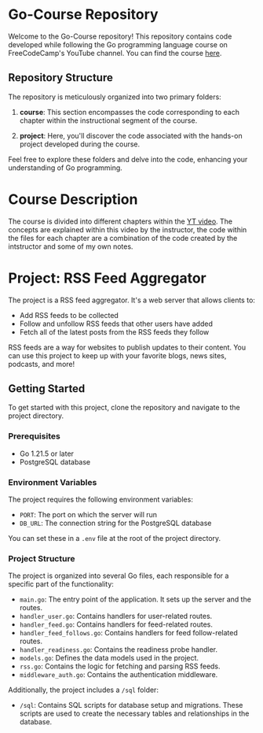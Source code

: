 # Go-Course Repository

Welcome to the Go-Course repository! This repository contains code developed while following the Go programming language course on FreeCodeCamp's YouTube channel. You can find the course [here](https://www.youtube.com/watch?v=un6ZyFkqFKo&amp;list=WL&amp;index=49&amp;t=161s).

## Repository Structure

The repository is meticulously organized into two primary folders:

1. **course**: This section encompasses the code corresponding to each chapter within the instructional segment of the course.

2. **project**: Here, you'll discover the code associated with the hands-on project developed during the course.

Feel free to explore these folders and delve into the code, enhancing your understanding of Go programming.

# Course Description

The course is divided into different chapters within the [YT video](https://www.youtube.com/watch?v=un6ZyFkqFKo&amp;list=WL&amp;index=49&amp;t=161s). The concepts are explained within this video by the instructor, the code within the files for each chapter are a combination of the code created by the intstructor and some of my own notes. 

# Project: RSS Feed Aggregator

The project is a RSS feed aggregator. It's a web server that allows clients to:

- Add RSS feeds to be collected
- Follow and unfollow RSS feeds that other users have added
- Fetch all of the latest posts from the RSS feeds they follow

RSS feeds are a way for websites to publish updates to their content. You can use this project to keep up with your favorite blogs, news sites, podcasts, and more!

## Getting Started

To get started with this project, clone the repository and navigate to the project directory.

### Prerequisites

- Go 1.21.5 or later
- PostgreSQL database

### Environment Variables

The project requires the following environment variables:

- `PORT`: The port on which the server will run
- `DB_URL`: The connection string for the PostgreSQL database

You can set these in a `.env` file at the root of the project directory.

### Project Structure

The project is organized into several Go files, each responsible for a specific part of the functionality:

- `main.go`: The entry point of the application. It sets up the server and the routes.
- `handler_user.go`: Contains handlers for user-related routes.
- `handler_feed.go`: Contains handlers for feed-related routes.
- `handler_feed_follows.go`: Contains handlers for feed follow-related routes.
- `handler_readiness.go`: Contains the readiness probe handler.
- `models.go`: Defines the data models used in the project.
- `rss.go`: Contains the logic for fetching and parsing RSS feeds.
- `middleware_auth.go`: Contains the authentication middleware.

Additionally, the project includes a `/sql` folder:

- `/sql`: Contains SQL scripts for database setup and migrations. These scripts are used to create the necessary tables and relationships in the database.
